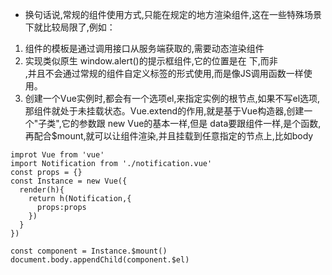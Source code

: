 * 换句话说,常规的组件使用方式,只能在规定的地方渲染组件,这在一些特殊场景下就比较局限了,例如：
1. 组件的模板是通过调用接口从服务端获取的,需要动态渲染组件
2. 实现类似原生 window.alert()的提示框组件,它的位置是在 <body>下,而非<div id="app"></div>,并且不会通过常规的组件自定义标签的形式使用,而是像JS调用函数一样使用。
3. 创建一个Vue实例时,都会有一个选项el,来指定实例的根节点,如果不写el选项,那组件就处于未挂载状态。Vue.extend的作用,就是基于Vue构造器,创建一个"子类",它的参数跟 new Vue的基本一样,但是 data要跟组件一样,是个函数,再配合$mount,就可以让组件渲染,并且挂载到任意指定的节点上,比如body


```
improt Vue from 'vue'
import Notification from './notification.vue'
const props = {}
const Instance = new Vue({
  render(h){
    return h(Notification,{
      props:props
    })
  }
})

const component = Instance.$mount()
document.body.appendChild(component.$el)
```